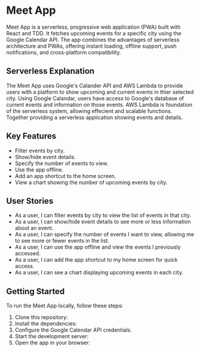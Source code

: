 # Meet App

Meet App is a serverless, progressive web application (PWA) built with React and TDD. It fetches upcoming
events for a specific city using the Google Calendar API. The app combines the advantages of serverless architecture and PWAs,
offering instant loading, offline support, push notifications, and cross-platform compatibility.

<h2>Serverless Explanation</h2>

The Meet App uses Google's Calander API and AWS Lambda to provide users with a platform to show upcoming and current events in thier selected city. Using Google Calandar, users have access to Google's database of current events and information on those events. AWS Lambda is foundation of the serverless system, allowing effecient and scalable functions. Together providing a serverless application showing events and details.

<h2>Key Features</h2>

- Filter events by city.
- Show/hide event details.
- Specify the number of events to view.
- Use the app offline.
- Add an app shortcut to the home screen.
- View a chart showing the number of upcoming events by city.

<h2>User Stories</h2>

- As a user, I can filter events by city to view the list of events in that city.
- As a user, I can show/hide event details to see more or less information about an event.
- As a user, I can specify the number of events I want to view, allowing me to see more or fewer events in the list.
- As a user, I can use the app offline and view the events I previously accessed.
- As a user, I can add the app shortcut to my home screen for quick access.
- As a user, I can see a chart displaying upcoming events in each city.

<h2>Getting Started</h2>

To run the Meet App locally, follow these steps:

1. Clone this repository:
2. Install the dependencies:
3. Configure the Google Calendar API credentials.
4. Start the development server:
5. Open the app in your browser:
